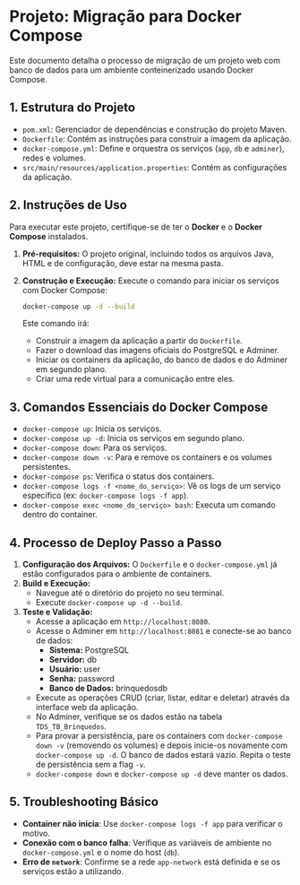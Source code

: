 # Projeto: Migração para Docker Compose

Este documento detalha o processo de migração de um projeto web com banco de dados para um ambiente conteinerizado usando Docker Compose.

## 1. Estrutura do Projeto

* `pom.xml`: Gerenciador de dependências e construção do projeto Maven.
* `Dockerfile`: Contém as instruções para construir a imagem da aplicação.
* `docker-compose.yml`: Define e orquestra os serviços (`app`, `db` e `adminer`), redes e volumes.
* `src/main/resources/application.properties`: Contém as configurações da aplicação.

## 2. Instruções de Uso

Para executar este projeto, certifique-se de ter o **Docker** e o **Docker Compose** instalados.

1.  **Pré-requisitos:** O projeto original, incluindo todos os arquivos Java, HTML e de configuração, deve estar na mesma pasta.
2.  **Construção e Execução:** Execute o comando para iniciar os serviços com Docker Compose:

    ```bash
    docker-compose up -d --build
    ```

    Este comando irá:
    * Construir a imagem da aplicação a partir do `Dockerfile`.
    * Fazer o download das imagens oficiais do PostgreSQL e Adminer.
    * Iniciar os containers da aplicação, do banco de dados e do Adminer em segundo plano.
    * Criar uma rede virtual para a comunicação entre eles.

## 3. Comandos Essenciais do Docker Compose

* `docker-compose up`: Inicia os serviços.
* `docker-compose up -d`: Inicia os serviços em segundo plano.
* `docker-compose down`: Para os serviços.
* `docker-compose down -v`: Para e remove os containers e os volumes persistentes.
* `docker-compose ps`: Verifica o status dos containers.
* `docker-compose logs -f <nome_do_serviço>`: Vê os logs de um serviço específico (ex: `docker-compose logs -f app`).
* `docker-compose exec <nome_do_serviço> bash`: Executa um comando dentro do container.

## 4. Processo de Deploy Passo a Passo

1.  **Configuração dos Arquivos:** O `Dockerfile` e o `docker-compose.yml` já estão configurados para o ambiente de containers.
2.  **Build e Execução:**
    * Navegue até o diretório do projeto no seu terminal.
    * Execute `docker-compose up -d --build`.
3.  **Teste e Validação:**
    * Acesse a aplicação em `http://localhost:8080`.
    * Acesse o Adminer em `http://localhost:8081` e conecte-se ao banco de dados:
        * **Sistema:** PostgreSQL
        * **Servidor:** db
        * **Usuário:** user
        * **Senha:** password
        * **Banco de Dados:** brinquedosdb
    * Execute as operações CRUD (criar, listar, editar e deletar) através da interface web da aplicação.
    * No Adminer, verifique se os dados estão na tabela `TDS_TB_Brinquedos`.
    * Para provar a persistência, pare os containers com `docker-compose down -v` (removendo os volumes) e depois inicie-os novamente com `docker-compose up -d`. O banco de dados estará vazio. Repita o teste de persistência sem a flag `-v`.
    * `docker-compose down` e `docker-compose up -d` deve manter os dados.

## 5. Troubleshooting Básico

* **Container não inicia**: Use `docker-compose logs -f app` para verificar o motivo.
* **Conexão com o banco falha**: Verifique as variáveis de ambiente no `docker-compose.yml` e o nome do host (`db`).
* **Erro de `network`**: Confirme se a rede `app-network` está definida e se os serviços estão a utilizando.
